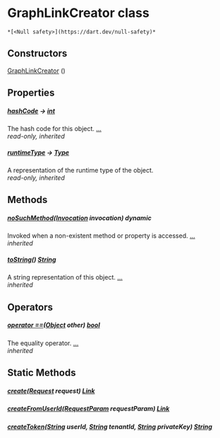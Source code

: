 


# GraphLinkCreator class






    *[<Null safety>](https://dart.dev/null-safety)*






## Constructors

[GraphLinkCreator](../yonomi-sdk/GraphLinkCreator/GraphLinkCreator.md) ()

    


## Properties

##### [hashCode](https://api.flutter.dev/flutter/dart-core/Object/hashCode.html) &#8594; [int](https://api.flutter.dev/flutter/dart-core/int-class.html)



The hash code for this object. [...](https://api.flutter.dev/flutter/dart-core/Object/hashCode.html)  
_read-only, inherited_



##### [runtimeType](https://api.flutter.dev/flutter/dart-core/Object/runtimeType.html) &#8594; [Type](https://api.flutter.dev/flutter/dart-core/Type-class.html)



A representation of the runtime type of the object.   
_read-only, inherited_




## Methods

##### [noSuchMethod](https://api.flutter.dev/flutter/dart-core/Object/noSuchMethod.html)([Invocation](https://api.flutter.dev/flutter/dart-core/Invocation-class.html) invocation) dynamic



Invoked when a non-existent method or property is accessed. [...](https://api.flutter.dev/flutter/dart-core/Object/noSuchMethod.html)  
_inherited_



##### [toString](https://api.flutter.dev/flutter/dart-core/Object/toString.html)() [String](https://api.flutter.dev/flutter/dart-core/String-class.html)



A string representation of this object. [...](https://api.flutter.dev/flutter/dart-core/Object/toString.html)  
_inherited_




## Operators

##### [operator ==](https://api.flutter.dev/flutter/dart-core/Object/operator_equals.html)([Object](https://api.flutter.dev/flutter/dart-core/Object-class.html) other) [bool](https://api.flutter.dev/flutter/dart-core/bool-class.html)



The equality operator. [...](https://api.flutter.dev/flutter/dart-core/Object/operator_equals.html)  
_inherited_





## Static Methods

##### [create](../yonomi-sdk/GraphLinkCreator/create.md)([Request](../yonomi-sdk/Request-class.md) request) [Link](https://pub.dev/documentation/gql_link/0.4.0/link/Link-class.html)



   




##### [createFromUserId](../yonomi-sdk/GraphLinkCreator/createFromUserId.md)([RequestParam](../yonomi-sdk/RequestParam-class.md) requestParam) [Link](https://pub.dev/documentation/gql_link/0.4.0/link/Link-class.html)



   




##### [createToken](../yonomi-sdk/GraphLinkCreator/createToken.md)([String](https://api.flutter.dev/flutter/dart-core/String-class.html) userId, [String](https://api.flutter.dev/flutter/dart-core/String-class.html) tenantId, [String](https://api.flutter.dev/flutter/dart-core/String-class.html) privateKey) [String](https://api.flutter.dev/flutter/dart-core/String-class.html)



   










